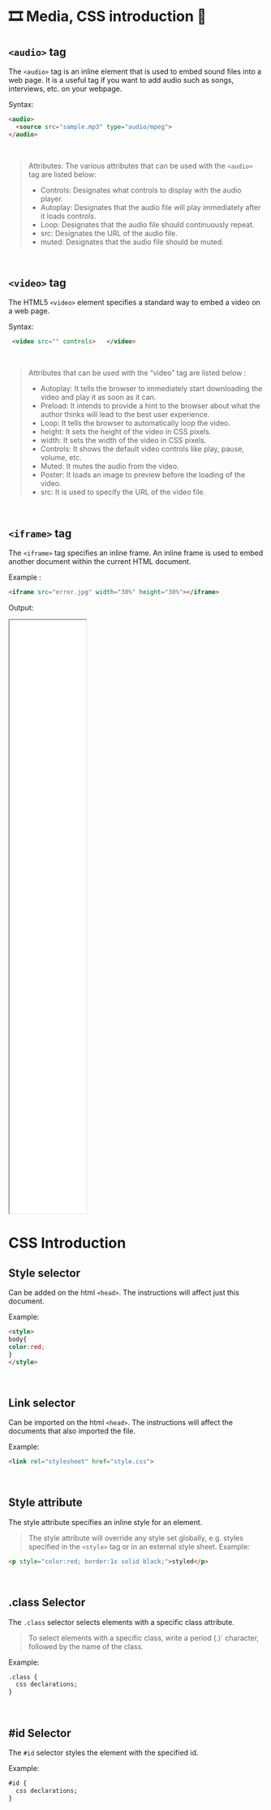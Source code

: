 # 🎞️ Media, CSS introduction 🎨

##  `<audio>` tag
The `<audio>` tag is an inline element that is used to embed sound files into a web page. It is a useful tag if you want to add audio such as songs, interviews, etc. on your webpage.

Syntax:
```html
<audio>
  <source src="sample.mp3" type="audio/mpeg">
</audio>
```
<br>

> Attributes: The various attributes that can be used with the `<audio>` tag are listed below:
> * Controls: Designates what controls to display with the audio player.
> * Autoplay: Designates that the audio file will play immediately after it loads controls.
> * Loop: Designates that the audio file should continuously repeat.
> * src: Designates the URL of the audio file.
> * muted: Designates that the audio file should be muted.

<br>

##  `<video>` tag
The HTML5 `<video>` element specifies a standard way to embed a video on a web page. 

Syntax:
```html
 <video src="" controls>   </video>
```
<br>

> Attributes that can be used with the “video” tag are listed below :
> * Autoplay: It tells the browser to immediately start downloading the video and play it as soon as it can.
> * Preload: It intends to provide a hint to the browser about what the author thinks will lead to the best user experience.
> * Loop: It tells the browser to automatically loop the video.
> * height: It sets the height of the video in CSS pixels.
> * width: It sets the width of the video in CSS pixels.
> * Controls: It shows the default video controls like play, pause, volume, etc.
> * Muted: It mutes the audio from the video.
> * Poster: It loads an image to preview before the loading of the video.
> * src: It is used to specify the URL of the video file.

<br>

##  `<iframe>` tag
The `<iframe>` tag specifies an inline frame.
An inline frame is used to embed another document within the current HTML document.

Example :
```html
<iframe src="error.jpg" width="30%" height="30%"></iframe>
```

Output:
 <iframe src="error.jpg" width="30%" height="30%"></iframe>
<br>

# CSS Introduction

## Style selector
Can be added on the html `<head>`. The instructions will affect just this document.

Example: 
```html
<style>
body{
color:red;
}
</style>
```

<br>

## Link selector
Can be imported on the html `<head>`. The instructions will affect the documents that also imported the file.

Example: 
```html
<link rel="stylesheet" href="style.css">
```

<br>

## Style attribute
The style attribute specifies an inline style for an element.
> The style attribute will override any style set globally, e.g. styles specified in the `<style>` tag or in an external style sheet.
Example: 
```html
<p style="color:red; border:1x solid black;">styled</p>
```

<br>

## .class Selector
The `.class` selector selects elements with a specific class attribute.

>To select elements with a specific class, write a period (.)` character, followed by the name of the class.


Example: 
```html
.class {
  css declarations;
}
```

<br>

## #id Selector
The `#id` selector styles the element with the specified id.


Example: 
```html
#id {
  css declarations;
}
```

<br>







